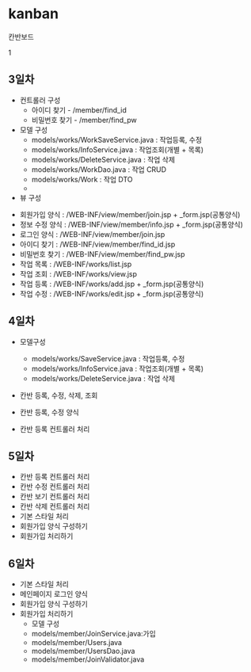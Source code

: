 # kanban
칸반보드


1
## 3일차

* 컨트롤러 구성
    - 아이디 찾기 - /member/find_id
    - 비밀번호 찾기 - /member/find_pw
* 모델 구성
  - models/works/WorkSaveService.java : 작업등록, 수정
  - models/works/InfoService.java :  작업조회(개별 + 목록)
  - models/works/DeleteService.java : 작업 삭제
  - models/works/WorkDao.java : 작업 CRUD
  - models/works/Work : 작업 DTO
  - 
* 뷰 구성
 - 회원가입 양식 : /WEB-INF/view/member/join.jsp + _form.jsp(공통양식)
 - 정보 수정 양식 : /WEB-INF/view/member/info.jsp + _form.jsp(공통양식)
 - 로그인 양식 :  /WEB-INF/view/member/join.jsp
 - 아이디 찾기 : /WEB-INF/view/member/find_id.jsp
 - 비밀번호 찾기 : /WEB-INF/view/member/find_pw.jsp
 - 작업 목록 : /WEB-INF/works/list.jsp
 - 작업 조회 : /WEB-INF/works/view.jsp
 - 작업 등록 : /WEB-INF/works/add.jsp + _form.jsp(공통양식)
 - 작업 수정 : /WEB-INF/works/edit.jsp + _form.jsp(공통양식)

## 4일차
* 모델구성
  - models/works/SaveService.java : 작업등록, 수정
  - models/works/InfoService.java :  작업조회(개별 + 목록)
  - models/works/DeleteService.java : 작업 삭제

* 칸반 등록, 수정, 삭제, 조회
* 칸반 등록, 수정 양식
* 칸반 등록 컨트롤러 처리

## 5일차
* 칸반 등록 컨트롤러 처리
* 칸반 수정 컨트롤러 처리
* 칸반 보기 컨트롤러 처리
* 칸반 삭제 컨트롤러 처리
* 기본 스타일 처리
* 회원가입 양식 구성하기
* 회원가입 처리하기

## 6일차
* 기본 스타일 처리
* 메인페이지 로그인 양식
* 회원가입 양식 구성하기
* 회원가입 처리하기
  - 모델 구성
  - models/member/JoinService.java:가입
  - models/member/Users.java
  - models/member/UsersDao.java
  - models/member/JoinValidator.java










